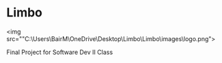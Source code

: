 # Limbo
<img src=""C:\Users\BairM\OneDrive\Desktop\Limbo\Limbo\images\logo.png">
<p> Final Project for Software Dev II Class
